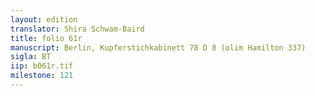 ```yaml
---
layout: edition
translator: Shira Schwam-Baird
title: folio 61r
manuscript: Berlin, Kupferstichkabinett 78 D 8 (olim Hamilton 337)
sigla: BT
iip: b061r.tif
milestone: 121
---
```

